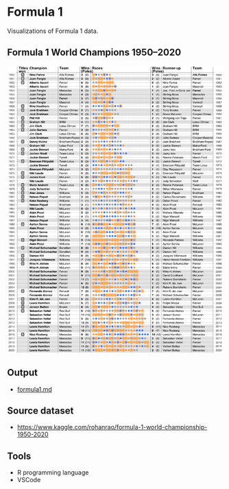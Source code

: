 # Formula 1

Visualizations of Formula 1 data.

## Formula 1 World Champions 1950–2020

![](formula1_files/figure-gfm/main-1.png)

## Output

- [formula1.md](./formula1.md)

## Source dataset

- https://www.kaggle.com/rohanrao/formula-1-world-championship-1950-2020

## Tools

- R programming language
- VSCode
